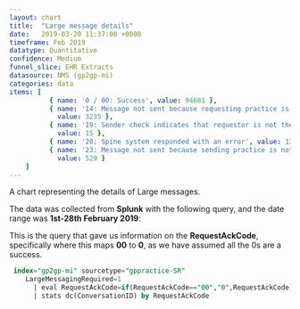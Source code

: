 ```yaml
---
layout: chart
title:  "Large message details"
date:   2019-03-20 11:37:00 +0000
timeframe: Feb 2019
datatype: Quantitative
confidence: Medium
funnel_slice: EHR Extracts
datasource: NMS (gp2gp-mi)
categories: data
items: [ 
          { name: '0 / 00: Success', value: 94681 },
          { name: '14: Message not sent because requesting practice is not large message compliant',
            value: 3235 },
          { name: '19: Sender check indicates that requestor is not the patients current health care provider',
            value: 15 },
          { name: '20: Spine system responded with an error', value: 131 },
          { name: '23: Message not sent because sending practice is not large message compliant',
            value: 529 } 
    ]
---
```

A chart representing the details of Large messages.

The data was collected from **Splunk** with the following query, and the date range was **1st-28th February 2019**:

This is the query that gave us information on the **RequestAckCode**, specifically where this maps **00** to **0**, as we have assumed all the 0s are a success.
```sql
 index="gp2gp-mi" sourcetype="gppractice-SR"
    LargeMessagingRequired=1
      | eval RequestAckCode=if(RequestAckCode=="00","0",RequestAckCode)
      | stats dc(ConversationID) by RequestAckCode
```

